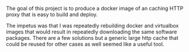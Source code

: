 The goal of this project is to produce a docker image of an caching
HTTP proxy that is easy to build and deploy.

The impetus was that I was repeatedly rebuilding docker and virtualbox
images that would result in repeatedly downloading the same software
packages. There are a few solutions but a generic large http cache
that could be reused for other cases as well seemed like a useful
tool.